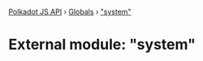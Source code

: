 [Polkadot JS API](../README.md) › [Globals](../globals.md) › ["system"](_system_.md)

# External module: "system"


